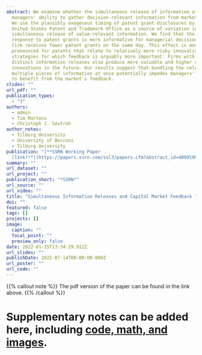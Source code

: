 ```yaml
---
abstract: We examine whether the simultaneous release of information affects
  managers' ability to gather decision-relevant information from market prices.
  We use the plausibly exogenous timing of patent grant disclosures by the
  United States Patent and Trademark Office as a source of variation in the
  simultaneous release of value-relevant information. We find that the market's
  response to patent grants is more informative for managerial decisions if the
  firm receives fewer patent grants on the same day. This effect is more
  pronounced for patents that relate to relatively more risky innovative
  strategies for which feedback is arguably more important. Firms with more
  distinct information releases also produce more valuable and higher quality
  innovations in the future. Our results suggest that bundling the release of
  multiple pieces of information at once potentially impedes managers' ability
  to benefit from the market's feedback.
slides: ""
url_pdf: ""
publication_types:
  - "3"
authors:
  - admin
  - Tim Martens
  - Christoph J. Sextroh
author_notes:
  - Tilburg University
  - University of Bocconi
  - Tilburg University
publication: "[**SSRN Working Paper
  (link)**](https://papers.ssrn.com/sol3/papers.cfm?abstract_id=4009199)"
summary: ""
url_dataset: ""
url_project: ""
publication_short: "*SSRN*"
url_source: ""
url_video: ""
title: "Simultaneous Information Releases and Capital Market Feedback "
doi: ""
featured: false
tags: []
projects: []
image:
  caption: ""
  focal_point: ""
  preview_only: false
date: 2022-01-25T13:34:29.912Z
url_slides: ""
publishDate: 2022-07-14T00:00:00.000Z
url_poster: ""
url_code: ""
---
```


{{% callout note %}}
The pdf version of the paper can be found in the link above.
{{% /callout %}}

# Supplementary notes can be added here, including [code, math, and images](https://wowchemy.com/docs/writing-markdown-latex/).
